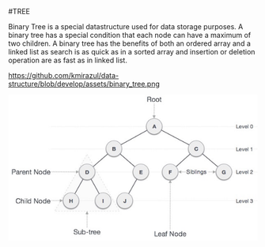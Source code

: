 #TREE

Binary Tree is a special datastructure used for data storage purposes. A binary tree has a special condition that each node can have a maximum of two children. A binary tree has the benefits of both an ordered array and a linked list as search is as quick as in a sorted array and insertion or deletion operation are as fast as in linked list.

https://github.com/kmirazul/data-structure/blob/develop/assets/binary_tree.png


![alt text](../assets/binary_tree.png "BINARY TREE")
